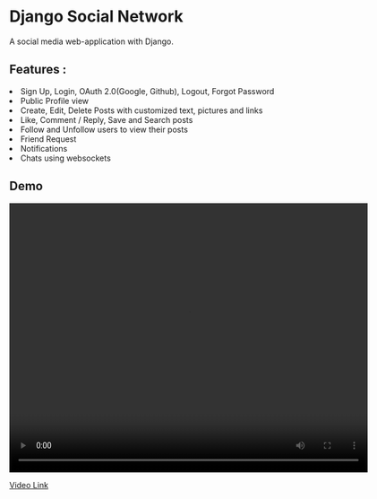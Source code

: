 # Django Social Network

A social media web-application with Django.

## Features :

<li>Sign Up, Login, OAuth 2.0(Google, Github), Logout, Forgot Password</li>
<li>Public Profile view</li>
<li>Create, Edit, Delete Posts with customized text, pictures and links</li>
<li>Like, Comment / Reply, Save and Search posts</li>
<li>Follow and Unfollow users to view their posts</li>
<li>Friend Request</li>
<li>Notifications</li>
<li>Chats using websockets</li>

## Demo

<video width="640" height="480" controls>
  <source src="https://user-images.githubusercontent.com/64803043/118666705-02735600-b811-11eb-80f9-445bbe6e55c9.mp4" type="video/mp4">
  Your browser does not support HTML video.
</video>

<a href="./demo/demo1.mp4">Video Link</a>
